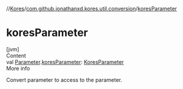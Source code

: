 //[Kores](../index.md)/[com.github.jonathanxd.kores.util.conversion](index.md)/[koresParameter](kores-parameter.md)



# koresParameter  
[jvm]  
Content  
val [Parameter](https://docs.oracle.com/javase/8/docs/api/java/lang/reflect/Parameter.html).[koresParameter](kores-parameter.md): [KoresParameter](../com.github.jonathanxd.kores.base/-kores-parameter/index.md)  
More info  


Convert parameter to access to the parameter.

  



